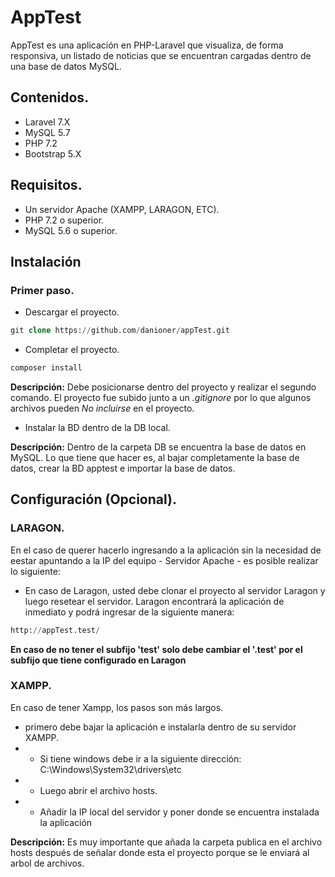 # AppTest

AppTest es una aplicación en PHP-Laravel que visualiza, de forma responsiva, un listado de noticias que se encuentran cargadas dentro de una base de datos MySQL. 

## Contenidos.

* Laravel 7.X
* MySQL 5.7
* PHP 7.2
* Bootstrap 5.X

## Requisitos.

* Un servidor Apache (XAMPP, LARAGON, ETC).
* PHP 7.2 o superior.
* MySQL 5.6 o superior.

## Instalación

### Primer paso.
* Descargar el proyecto.
```SQL
git clone https://github.com/danioner/appTest.git
```
* Completar el proyecto.
```SQL
composer install
```
**Descripción:** Debe posicionarse dentro del proyecto y realizar el segundo comando. El proyecto fue subido junto a un *.gitignore* por lo que algunos archivos pueden *No incluirse* en el proyecto.

* Instalar la BD dentro de la DB local.

**Descripción:** Dentro de la carpeta DB se encuentra la base de datos en MySQL. Lo que tiene que hacer es, al bajar completamente la base de datos, crear la BD apptest e importar la base de datos.

## Configuración (Opcional).

### LARAGON.

En el caso de querer hacerlo ingresando a la aplicación sin la necesidad de eestar apuntando a la IP del equipo - Servidor Apache - es posible realizar lo siguiente:
* En caso de Laragon, usted debe clonar el proyecto al servidor Laragon y luego resetear el servidor. Laragon encontrará la aplicación de inmediato y podrá ingresar de la siguiente manera:
```SQL
http://appTest.test/
```
**En caso de no tener el subfijo 'test' solo debe cambiar el '.test' por el subfijo que tiene configurado en Laragon**

### XAMPP.

En caso de tener Xampp, los pasos son más largos. 
* primero debe bajar la aplicación e instalarla dentro de su servidor XAMPP.
* * Si tiene windows debe ir a la siguiente dirección: C:\Windows\System32\drivers\etc
* * Luego abrir el archivo hosts.
* * Añadir la IP local del servidor y poner donde se encuentra instalada la aplicación

**Descripción:** Es muy importante que añada la carpeta publica en el archivo hosts después de señalar donde esta el proyecto porque se le enviará al arbol de archivos.





